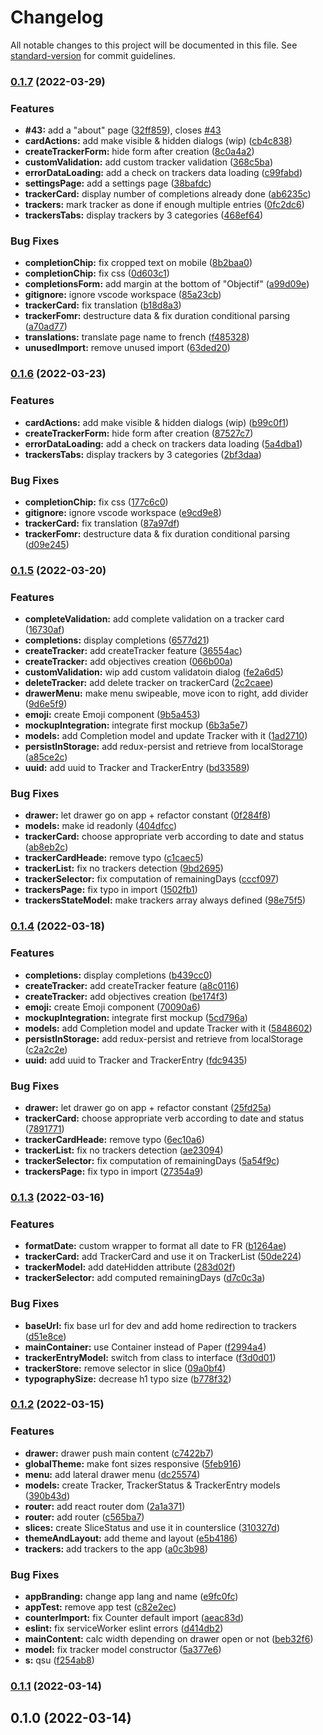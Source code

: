 # Changelog

All notable changes to this project will be documented in this file. See [standard-version](https://github.com/conventional-changelog/standard-version) for commit guidelines.

### [0.1.7](https://github.com/Clm-Roig/bujo-tracker/compare/v0.1.5...v0.1.7) (2022-03-29)


### Features

* **#43:** add a "about" page ([32ff859](https://github.com/Clm-Roig/bujo-tracker/commit/32ff8595701b8e754725531d53190622a533798e)), closes [#43](https://github.com/Clm-Roig/bujo-tracker/issues/43)
* **cardActions:** add make visible & hidden dialogs (wip) ([cb4c838](https://github.com/Clm-Roig/bujo-tracker/commit/cb4c8389c43dec9451656be948ed837cdcc7d6de))
* **createTrackerForm:** hide form after creation ([8c0a4a2](https://github.com/Clm-Roig/bujo-tracker/commit/8c0a4a264ff78fae5899f541240c8d6e6ff9ccbe))
* **customValidation:** add custom tracker validation ([368c5ba](https://github.com/Clm-Roig/bujo-tracker/commit/368c5ba9702681d70d08d99d95e3d7143e206e59))
* **errorDataLoading:** add a check on trackers data loading ([c99fabd](https://github.com/Clm-Roig/bujo-tracker/commit/c99fabda49f65685c0b5496ee8295ac44d59ceec))
* **settingsPage:** add a settings page ([38bafdc](https://github.com/Clm-Roig/bujo-tracker/commit/38bafdce17d7f7f2bda3e0b82b659211f6a7686e))
* **trackerCard:** display number of completions already done ([ab6235c](https://github.com/Clm-Roig/bujo-tracker/commit/ab6235c559758bb71da0ed72f78ded9dde4a685c))
* **trackers:** mark tracker as done if enough multiple entries ([0fc2dc6](https://github.com/Clm-Roig/bujo-tracker/commit/0fc2dc66c7a16a85ccdede30c9c64e22c672361e))
* **trackersTabs:** display trackers by 3 categories ([468ef64](https://github.com/Clm-Roig/bujo-tracker/commit/468ef64eed04083fcc78c6f47ca69803cb1258b5))


### Bug Fixes

* **completionChip:** fix cropped text on mobile ([8b2baa0](https://github.com/Clm-Roig/bujo-tracker/commit/8b2baa0d6e4e77dc4925a2275f004c1b463ac548))
* **completionChip:** fix css ([0d603c1](https://github.com/Clm-Roig/bujo-tracker/commit/0d603c1aefc37cdef3ffe7f4b9e2e0d086321405))
* **completionsForm:** add margin at the bottom of "Objectif" ([a99d09e](https://github.com/Clm-Roig/bujo-tracker/commit/a99d09eee8aca3f99863dd60c15c72c9c146d54e))
* **gitignore:** ignore vscode workspace ([85a23cb](https://github.com/Clm-Roig/bujo-tracker/commit/85a23cb1b7378fb9015b57d0ededcb3824d6369c))
* **trackerCard:** fix translation ([b18d8a3](https://github.com/Clm-Roig/bujo-tracker/commit/b18d8a3c2b580e0b6ae3ce0caf2e0c19ac73ed99))
* **trackerFomr:** destructure data & fix duration conditional parsing ([a70ad77](https://github.com/Clm-Roig/bujo-tracker/commit/a70ad77f671be40cd445b66c32c83bcf256e9d72))
* **translations:** translate page name to french ([f485328](https://github.com/Clm-Roig/bujo-tracker/commit/f485328e10b92a7bad1cfa78d15db4ddb3687294))
* **unusedImport:** remove unused import ([63ded20](https://github.com/Clm-Roig/bujo-tracker/commit/63ded2086d957694112234566c2ed6e0be9e86a9))

### [0.1.6](https://github.com/Clm-Roig/bujo-tracker/compare/v0.1.5...v0.1.6) (2022-03-23)


### Features

* **cardActions:** add make visible & hidden dialogs (wip) ([b99c0f1](https://github.com/Clm-Roig/bujo-tracker/commit/b99c0f11961dc90d37c266c6c81330eb0205d268))
* **createTrackerForm:** hide form after creation ([87527c7](https://github.com/Clm-Roig/bujo-tracker/commit/87527c7b3c1f79ae30a71348d554e8228d2473cb))
* **errorDataLoading:** add a check on trackers data loading ([5a4dba1](https://github.com/Clm-Roig/bujo-tracker/commit/5a4dba15b39e13444e5383ae69eae788a88295b7))
* **trackersTabs:** display trackers by 3 categories ([2bf3daa](https://github.com/Clm-Roig/bujo-tracker/commit/2bf3daa8b4db314d0bdd0dfc76dd83def6cbbcb5))


### Bug Fixes

* **completionChip:** fix css ([177c6c0](https://github.com/Clm-Roig/bujo-tracker/commit/177c6c0544d9c64296fc78e8618bbf33ba6bf2fc))
* **gitignore:** ignore vscode workspace ([e9cd9e8](https://github.com/Clm-Roig/bujo-tracker/commit/e9cd9e89d7329da7667be504f44f8f4c932cd31f))
* **trackerCard:** fix translation ([87a97df](https://github.com/Clm-Roig/bujo-tracker/commit/87a97dfbdedb6e22e51ec8889d253912445d3f6a))
* **trackerFomr:** destructure data & fix duration conditional parsing ([d09e245](https://github.com/Clm-Roig/bujo-tracker/commit/d09e24568a281546de9d7e6c6999193201174660))

### [0.1.5](https://github.com/Clm-Roig/bujo-tracker/compare/v0.1.3...v0.1.5) (2022-03-20)


### Features

* **completeValidation:** add complete validation on a tracker card ([16730af](https://github.com/Clm-Roig/bujo-tracker/commit/16730aff08b580e9e311f703ae27cdb1bd2da725))
* **completions:** display completions ([6577d21](https://github.com/Clm-Roig/bujo-tracker/commit/6577d2182db7e157456b8b273345232c8fa4e040))
* **createTracker:** add createTracker feature ([36554ac](https://github.com/Clm-Roig/bujo-tracker/commit/36554ac54b76ac744ffe0ffbd624e2b4e5987870))
* **createTracker:** add objectives creation ([066b00a](https://github.com/Clm-Roig/bujo-tracker/commit/066b00ac401211475b46fe8d8bea15bea212488d))
* **customValidation:** wip add custom validatoin dialog ([fe2a6d5](https://github.com/Clm-Roig/bujo-tracker/commit/fe2a6d566446c208f5d09e782d14cd0bd4b0a98a))
* **deleteTracker:** add delete tracker on trackerCard ([2c2caee](https://github.com/Clm-Roig/bujo-tracker/commit/2c2caee8eadac4b191cc00cc9f617d4d4715e8ec))
* **drawerMenu:** make menu swipeable, move icon to right, add divider ([9d6e5f9](https://github.com/Clm-Roig/bujo-tracker/commit/9d6e5f9eefcaaab1ae5522a97fd45bbff6831533))
* **emoji:** create Emoji component ([9b5a453](https://github.com/Clm-Roig/bujo-tracker/commit/9b5a453168dfb50728ccb7475253e82973fd79fd))
* **mockupIntegration:** integrate first mockup ([6b3a5e7](https://github.com/Clm-Roig/bujo-tracker/commit/6b3a5e7a1d8d2e57cda226a8378bab3da43835f7))
* **models:** add Completion model and update Tracker with it ([1ad2710](https://github.com/Clm-Roig/bujo-tracker/commit/1ad2710ab9371ff3edf63e8403fdda2d6b6d9679))
* **persistInStorage:** add redux-persist and retrieve from localStorage ([a85ce2c](https://github.com/Clm-Roig/bujo-tracker/commit/a85ce2c217e684cd0fe6dd0bff5abbc6e57e8e84))
* **uuid:** add uuid to Tracker and TrackerEntry ([bd33589](https://github.com/Clm-Roig/bujo-tracker/commit/bd33589a3677ea12fff12fa2051b778ed0cdb47e))


### Bug Fixes

* **drawer:** let drawer go on app + refactor constant ([0f284f8](https://github.com/Clm-Roig/bujo-tracker/commit/0f284f86b8664aa18271e26b0b383faa30e63089))
* **models:** make id readonly ([404dfcc](https://github.com/Clm-Roig/bujo-tracker/commit/404dfcc8c4623c04f2fc25865f1d07466278bf71))
* **trackerCard:** choose appropriate verb according to date and status ([ab8eb2c](https://github.com/Clm-Roig/bujo-tracker/commit/ab8eb2c9e515001e8d1c191c2893a9b9df93fcae))
* **trackerCardHeade:** remove typo ([c1caec5](https://github.com/Clm-Roig/bujo-tracker/commit/c1caec5dba4d12454d0636d198f8da9a8678d621))
* **trackerList:** fix no trackers detection ([9bd2695](https://github.com/Clm-Roig/bujo-tracker/commit/9bd2695579b9e1471232ee322e59fe82c498d22a))
* **trackerSelector:** fix computation of remainingDays ([cccf097](https://github.com/Clm-Roig/bujo-tracker/commit/cccf0971aceaaaf79e31554b1f589a1a62e7069c))
* **trackersPage:** fix typo in import ([1502fb1](https://github.com/Clm-Roig/bujo-tracker/commit/1502fb1986ef7f4078e559a30ae948bda638a74b))
* **trackersStateModel:** make trackers array always defined ([98e75f5](https://github.com/Clm-Roig/bujo-tracker/commit/98e75f54495f324577f8b261dcc5f3fd55b4a617))

### [0.1.4](https://github.com/Clm-Roig/bujo-tracker/compare/v0.1.3...v0.1.4) (2022-03-18)


### Features

* **completions:** display completions ([b439cc0](https://github.com/Clm-Roig/bujo-tracker/commit/b439cc0db6f0414980eb983699093dd6eeff1af2))
* **createTracker:** add createTracker feature ([a8c0116](https://github.com/Clm-Roig/bujo-tracker/commit/a8c01162ce0071d9d27b889636e024051a62c0c3))
* **createTracker:** add objectives creation ([be174f3](https://github.com/Clm-Roig/bujo-tracker/commit/be174f39e5cdb8f596bd9db99525e150d82618b7))
* **emoji:** create Emoji component ([70090a6](https://github.com/Clm-Roig/bujo-tracker/commit/70090a6d4b0a28bc2969eebc238c6fa4673fa5df))
* **mockupIntegration:** integrate first mockup ([5cd796a](https://github.com/Clm-Roig/bujo-tracker/commit/5cd796a9c96fccf06a097f453e4fbcdcd979aff3))
* **models:** add Completion model and update Tracker with it ([5848602](https://github.com/Clm-Roig/bujo-tracker/commit/58486020fe3e0519c46c365b148455b2edf0da52))
* **persistInStorage:** add redux-persist and retrieve from localStorage ([c2a2c2e](https://github.com/Clm-Roig/bujo-tracker/commit/c2a2c2e43e4c3ba5d93f72f47703ca377f3f797f))
* **uuid:** add uuid to Tracker and TrackerEntry ([fdc9435](https://github.com/Clm-Roig/bujo-tracker/commit/fdc9435e72d87b1d810b40d3f1184c3c69a911be))


### Bug Fixes

* **drawer:** let drawer go on app + refactor constant ([25fd25a](https://github.com/Clm-Roig/bujo-tracker/commit/25fd25ae3578a6fb131455d6b16b155d8bd9af8b))
* **trackerCard:** choose appropriate verb according to date and status ([7891771](https://github.com/Clm-Roig/bujo-tracker/commit/7891771591029d9018ff46dc12392e68295e96ed))
* **trackerCardHeade:** remove typo ([6ec10a6](https://github.com/Clm-Roig/bujo-tracker/commit/6ec10a6665777b36dcec4a8529f6281472ac42f7))
* **trackerList:** fix no trackers detection ([ae23094](https://github.com/Clm-Roig/bujo-tracker/commit/ae2309469783333be274e0891dfc6c05a9b08423))
* **trackerSelector:** fix computation of remainingDays ([5a54f9c](https://github.com/Clm-Roig/bujo-tracker/commit/5a54f9cdd3ad4c3bdef1c01bd8d40d0b7f55eefc))
* **trackersPage:** fix typo in import ([27354a9](https://github.com/Clm-Roig/bujo-tracker/commit/27354a97680b04ee001185bc6911b62996505846))

### [0.1.3](https://github.com/Clm-Roig/bujo-tracker/compare/v0.1.2...v0.1.3) (2022-03-16)


### Features

* **formatDate:** custom wrapper to format all date to FR ([b1264ae](https://github.com/Clm-Roig/bujo-tracker/commit/b1264ae16d48a59ce10921850119dbdfa499ac0c))
* **trackerCard:** add TrackerCard and use it on TrackerList ([50de224](https://github.com/Clm-Roig/bujo-tracker/commit/50de224b30504168306546d28d4f105035f26b65))
* **trackerModel:** add dateHidden attribute ([283d02f](https://github.com/Clm-Roig/bujo-tracker/commit/283d02f94799a0c7b179fcfdf2ce931311f1c823))
* **trackerSelector:** add computed remainingDays ([d7c0c3a](https://github.com/Clm-Roig/bujo-tracker/commit/d7c0c3a840fcb91060b81ca02bec2835a1bbeea3))


### Bug Fixes

* **baseUrl:** fix base url for dev and add home redirection to trackers ([d51e8ce](https://github.com/Clm-Roig/bujo-tracker/commit/d51e8ce9c54f8e077429d904365ec88d6b166989))
* **mainContainer:** use Container instead of Paper ([f2994a4](https://github.com/Clm-Roig/bujo-tracker/commit/f2994a4cf9b57881a7dc8e55bd3252c4ca080d01))
* **trackerEntryModel:** switch from class to interface ([f3d0d01](https://github.com/Clm-Roig/bujo-tracker/commit/f3d0d0114a0dfbd08c02347ac0c65507408de050))
* **trackerStore:** remove selector in slice ([09a0bf4](https://github.com/Clm-Roig/bujo-tracker/commit/09a0bf46527f97aaedd9d1b964738c21e2c05574))
* **typographySize:** decrease h1 typo size ([b778f32](https://github.com/Clm-Roig/bujo-tracker/commit/b778f32c29f686b2dea51bf2cf824f9f13506c74))

### [0.1.2](https://github.com/Clm-Roig/bujo-tracker/compare/v0.1.1...v0.1.2) (2022-03-15)


### Features

* **drawer:** drawer push main content ([c7422b7](https://github.com/Clm-Roig/bujo-tracker/commit/c7422b777dceb8fddf086b396054e250f85b2f81))
* **globalTheme:** make font sizes responsive ([5feb916](https://github.com/Clm-Roig/bujo-tracker/commit/5feb916c7c4e324342681b7bc15771a5e1aa8f0e))
* **menu:** add lateral drawer menu ([dc25574](https://github.com/Clm-Roig/bujo-tracker/commit/dc2557428628f0ec4c7d60db1a2b13d36fe2e116))
* **models:** create Tracker, TrackerStatus & TrackerEntry models ([390b43d](https://github.com/Clm-Roig/bujo-tracker/commit/390b43d4f7bcc0fd6658ffa51e5118a5322f65e0))
* **router:** add react router dom ([2a1a371](https://github.com/Clm-Roig/bujo-tracker/commit/2a1a3712467c1dd061448480857e0fbb76d8c5ef))
* **router:** add router ([c565ba7](https://github.com/Clm-Roig/bujo-tracker/commit/c565ba77c7de8609270aad27711f4e6ed470f755))
* **slices:** create SliceStatus and use it in counterslice ([310327d](https://github.com/Clm-Roig/bujo-tracker/commit/310327d90688c34316187041e3ee6d4727175f9f))
* **themeAndLayout:** add theme and layout ([e5b4186](https://github.com/Clm-Roig/bujo-tracker/commit/e5b4186b74ee7eded2fecd3eee95f0fce6b68707))
* **trackers:** add trackers to the app ([a0c3b98](https://github.com/Clm-Roig/bujo-tracker/commit/a0c3b98acbd044464ef96a87e890e923bde4dfb9))


### Bug Fixes

* **appBranding:** change app lang and name ([e9fc0fc](https://github.com/Clm-Roig/bujo-tracker/commit/e9fc0fce8150d7c3289a2aaa99f8487e25afb3f7))
* **appTest:** remove app test ([c82e2ec](https://github.com/Clm-Roig/bujo-tracker/commit/c82e2ec863c7ec5af617507228bbfd7775685519))
* **counterImport:** fix Counter default import ([aeac83d](https://github.com/Clm-Roig/bujo-tracker/commit/aeac83d792b46efc222321de30de4bdfd3f24abe))
* **eslint:** fix serviceWorker eslint errors ([d414db2](https://github.com/Clm-Roig/bujo-tracker/commit/d414db27ea43fd108a43784f04df60daa882e367))
* **mainContent:** calc width depending on drawer open or not ([beb32f6](https://github.com/Clm-Roig/bujo-tracker/commit/beb32f6f2143b557249f6af6300ed7f7c1e48ea2))
* **model:** fix tracker model constructor ([5a377e6](https://github.com/Clm-Roig/bujo-tracker/commit/5a377e6cf4cdcba95c84b8dbf2e4eda738924979))
* **s:** qsu ([f254ab8](https://github.com/Clm-Roig/bujo-tracker/commit/f254ab8b6158256ed65a5e325c6af02de710c647))

### [0.1.1](https://github.com/Clm-Roig/bujo-tracker/compare/v0.1.0...v0.1.1) (2022-03-14)

## 0.1.0 (2022-03-14)
